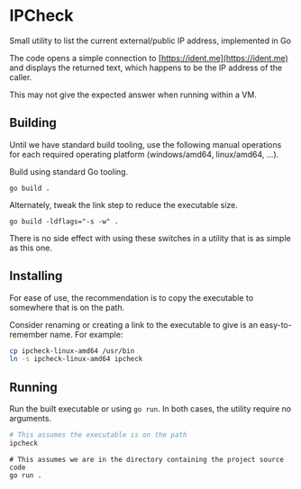 # IPCheck
Small utility to list the current external/public IP address, implemented in Go

The code opens a simple connection to [https://ident.me](https://ident.me) and displays the returned text, which happens to be the IP address of the caller.

This may not give the expected answer when running within a VM. 

## Building
Until we have standard build tooling, use the following manual operations for each required operating platform (windows/amd64, linux/amd64, ...).

Build using standard Go tooling.
```shell
go build .
```
Alternately, tweak the link step to reduce the executable size.

```shell
go build -ldflags="-s -w" .
```
There is no side effect with using these switches in a utility that is as simple as this one. 

## Installing
For ease of use, the recommendation is to copy the executable to somewhere that is on the path.

Consider renaming or creating a link to the executable to give is an easy-to-remember name. For example:
```bash
cp ipcheck-linux-amd64 /usr/bin
ln -s ipcheck-linux-amd64 ipcheck
```

## Running
Run the built executable or using `go run`. In both cases, the utility require no arguments.

```bash
# This assumes the executable is on the path
ipcheck
```

```shell
# This assumes we are in the directory containing the project source code
go run .
```
